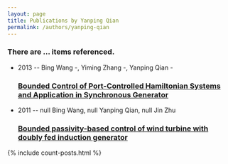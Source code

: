```yaml
---
layout: page
title: Publications by Yanping Qian
permalink: /authors/yanping-qian
---
```


<h3 id="number-posts">There are ... items referenced.</h3>
<ul class="post-list">
<li><span class='post-meta'>2013 -- Bing Wang -, Yiming Zhang -, Yanping Qian -</span><h3><a class='post-link' href="{{ site.baseurl }}/bounded-control-of-port-controlled-hamiltonian-systems-and-application-in-synchronous-generator">Bounded Control of Port-Controlled Hamiltonian Systems and Application in Synchronous Generator</a></h3></li>
<li><span class='post-meta'>2011 -- null Bing Wang, null Yanping Qian, null Jin Zhu</span><h3><a class='post-link' href="{{ site.baseurl }}/bounded-passivity-based-control-of-wind-turbine-with-doubly-fed-induction-generator">Bounded passivity-based control of wind turbine with doubly fed induction generator</a></h3></li>

</ul>
{% include count-posts.html %}
